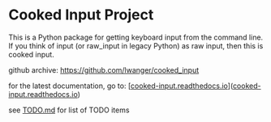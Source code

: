 
# Cooked Input Project

This is a Python package for getting keyboard input from the command line. If 
you think of input (or raw_input in legacy Python) as raw input, then this is 
cooked input.

github archive: https://github.com/lwanger/cooked_input

for the latest documentation, go to: [[cooked-input.readthedocs.io](cooked-input.readthedocs.io)]([cooked-input.readthedocs.io](cooked-input.readthedocs.io))

see [TODO.md](TODO.md) for list of TODO items
